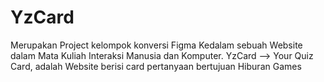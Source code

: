 # YzCard
Merupakan Project kelompok konversi Figma Kedalam sebuah Website dalam Mata Kuliah Interaksi Manusia dan Komputer.
YzCard --> Your Quiz Card, adalah Website berisi card pertanyaan bertujuan Hiburan Games
